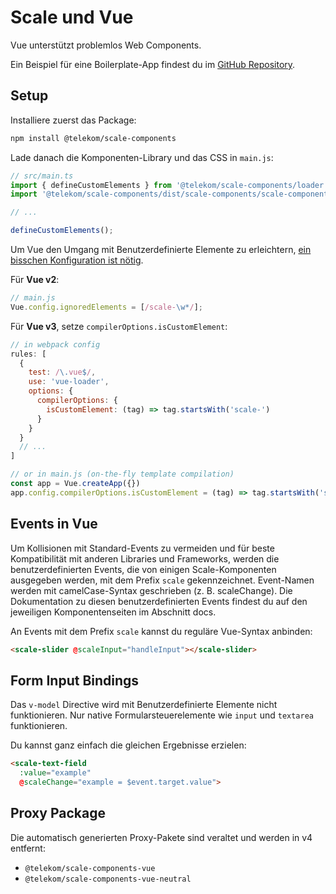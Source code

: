 # Scale und Vue

Vue unterstützt problemlos Web Components.

Ein Beispiel für eine Boilerplate-App findest du im [GitHub Repository](https://github.com/telekom/scale/tree/main/examples).

## Setup

Installiere zuerst das Package:

```bash
npm install @telekom/scale-components
```

Lade danach die Komponenten-Library und das CSS in `main.js`:

```ts
// src/main.ts
import { defineCustomElements } from '@telekom/scale-components/loader';
import '@telekom/scale-components/dist/scale-components/scale-components.css';

// ...

defineCustomElements();
```

Um Vue den Umgang mit Benutzerdefinierte Elemente zu erleichtern, [ein bisschen Konfiguration ist nötig](https://v3.vuejs.org/guide/migration/custom-elements-interop.html#autonomous-custom-elements).

Für **Vue v2**:

```js
// main.js
Vue.config.ignoredElements = [/scale-\w*/];
```

Für **Vue v3**, setze `compilerOptions.isCustomElement`:

```js
// in webpack config
rules: [
  {
    test: /\.vue$/,
    use: 'vue-loader',
    options: {
      compilerOptions: {
        isCustomElement: (tag) => tag.startsWith('scale-')
      }
    }
  }
  // ...
]

// or in main.js (on-the-fly template compilation)
const app = Vue.createApp({})
app.config.compilerOptions.isCustomElement = (tag) => tag.startsWith('scale-')
```

## Events in Vue

Um Kollisionen mit Standard-Events zu vermeiden und für beste Kompatibilität mit anderen Libraries und Frameworks, werden die benutzerdefinierten Events, die von einigen Scale-Komponenten ausgegeben werden, mit dem Prefix `scale` gekennzeichnet. Event-Namen werden mit camelCase-Syntax geschrieben (z. B. scaleChange). Die Dokumentation zu diesen benutzerdefinierten Events findest du auf den jeweiligen Komponentenseiten im Abschnitt docs.

An Events mit dem Prefix `scale` kannst du reguläre Vue-Syntax anbinden:

```html
<scale-slider @scaleInput="handleInput"></scale-slider>
```

## Form Input Bindings

Das `v-model` Directive wird mit Benutzerdefinierte Elemente nicht funktionieren. Nur native Formularsteuerelemente wie `input` und `textarea` funktionieren.

Du kannst ganz einfach die gleichen Ergebnisse erzielen:

```html
<scale-text-field
  :value="example"
  @scaleChange="example = $event.target.value">
```

## Proxy Package

Die automatisch generierten Proxy-Pakete sind veraltet und werden in v4 entfernt:

- `@telekom/scale-components-vue`
- `@telekom/scale-components-vue-neutral`
